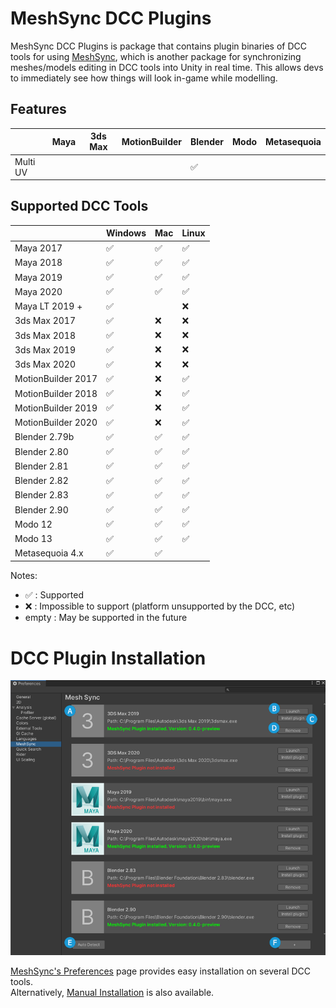 # MeshSync DCC Plugins

MeshSync DCC Plugins is package that contains plugin binaries of DCC tools for using [MeshSync](https://docs.unity3d.com/Packages/com.unity.meshsync@latest), 
which is another package for synchronizing meshes/models editing in DCC tools into Unity in real time.
This allows devs to immediately see how things will look in-game while modelling.

## Features

|                     | Maya               | 3ds Max            | MotionBuilder       | Blender             | Modo                | Metasequoia         | 
| --------------------| ------------------ | ------------------ | ------------------- | ------------------- | ------------------- | ------------------- | 
| Multi UV            |                    |                    |                     | :white_check_mark:  |                     |                     |  


## Supported DCC Tools

|                     | Windows            | Mac                | Linux              | 
| --------------------| ------------------ | ------------------ |------------------- | 
| Maya 2017           | :white_check_mark: | :white_check_mark: | :white_check_mark: | 
| Maya 2018           | :white_check_mark: | :white_check_mark: | :white_check_mark: | 
| Maya 2019           | :white_check_mark: | :white_check_mark: | :white_check_mark: | 
| Maya 2020           | :white_check_mark: | :white_check_mark: | :white_check_mark: | 
| Maya LT 2019 +      | :white_check_mark: |                    | :x:                | 
| 3ds Max 2017        | :white_check_mark: | :x:                | :x:                | 
| 3ds Max 2018        | :white_check_mark: | :x:                | :x:                | 
| 3ds Max 2019        | :white_check_mark: | :x:                | :x:                | 
| 3ds Max 2020        | :white_check_mark: | :x:                | :x:                | 
| MotionBuilder 2017  | :white_check_mark: | :x:                | :white_check_mark: | 
| MotionBuilder 2018  | :white_check_mark: | :x:                | :white_check_mark: | 
| MotionBuilder 2019  | :white_check_mark: | :x:                | :white_check_mark: | 
| MotionBuilder 2020  | :white_check_mark: | :x:                | :white_check_mark: | 
| Blender 2.79b       | :white_check_mark: | :white_check_mark: | :white_check_mark: | 
| Blender 2.80        | :white_check_mark: | :white_check_mark: | :white_check_mark: | 
| Blender 2.81        | :white_check_mark: | :white_check_mark: | :white_check_mark: | 
| Blender 2.82        | :white_check_mark: | :white_check_mark: | :white_check_mark: | 
| Blender 2.83        | :white_check_mark: | :white_check_mark: | :white_check_mark: | 
| Blender 2.90        | :white_check_mark: | :white_check_mark: | :white_check_mark: | 
| Modo 12             | :white_check_mark: | :white_check_mark: | :white_check_mark: | 
| Modo 13             | :white_check_mark: | :white_check_mark: | :white_check_mark: | 
| Metasequoia 4.x     | :white_check_mark: | :white_check_mark: |                    | 

Notes:
* :white_check_mark: : Supported
* :x: : Impossible to support (platform unsupported by the DCC, etc)
* empty : May be supported in the future

# DCC Plugin Installation

![MeshSyncPreferences](images/MeshSyncPreferences.png)

[MeshSync's Preferences](https://docs.unity3d.com/Packages/com.unity.meshsync@0.4/manual/en/Preferences.html) page
provides easy installation on several DCC tools.  
Alternatively, [Manual Installation](en/Installation.md) is also available.

